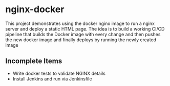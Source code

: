 # nginx-docker

This project demonstrates using the docker nginx image to run a nginx server and deploy a static HTML page. The idea is
to build a working CI/CD pipeline that builds the Docker image with every change and then pushes the new docker image
and finally deploys by running the newly created image

## Incomplete Items

- Write docker tests to validate NGINX details
- Install Jenkins and run via Jenkinsfile